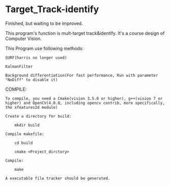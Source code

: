 # Target_Track-identify


Finished, but waiting to be improved.


This program's function is mult-target track&identify. It's a course design of Computer Vision.



This Program use following methods:

    SURF(harris no longer used)

    KalmanFilter

    Background differentiation(For fast performance, Run with parameter "NoDiff" to disable it)


COMPILE:

    To compile, you need a Cmake(vision 3.5.0 or higher), g++(vision 7 or higher) and OpenCV(4.0.0, including opencv contrib, more specifically, the xfeatures2d module)

    Create a directory for build:

        mkdir build

    Compile makefile:

        cd build

        cmake <Project_dirctory>

    Compile:

        make

    A executable file tracker should be generated.

